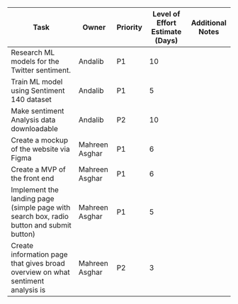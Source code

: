 | Task                                                                                     | Owner          | Priority | Level of Effort Estimate (Days) | Additional Notes                                                           |
| ---------------------------------------------------------------------------------------- | -------------- | -------- | ------------------------------- | -------------------------------------------------------------------------- |
| Research ML models for the Twitter sentiment.                                            | Andalib        | P1       | 10                              |                                                                            |
| Train ML model using Sentiment 140 dataset                                               | Andalib        | P1       | 5                               |                                                                            |
| Make sentiment Analysis data downloadable                                                | Andalib        | P2       | 10                              |                                                                            |
| Create a mockup of the website via Figma                                                 | Mahreen Asghar | P1       | 6                               |                                                                            |
| Create a MVP of the front end                                                            | Mahreen Asghar | P1       | 6                               |                                                                            |
| Implement the landing page (simple page with search box, radio button and submit button) | Mahreen Asghar | P1       | 5                               |                                                                            |
| Create information page that gives broad overview on what sentiment analysis is          | Mahreen Asghar | P2       | 3                               |                                                                            |

